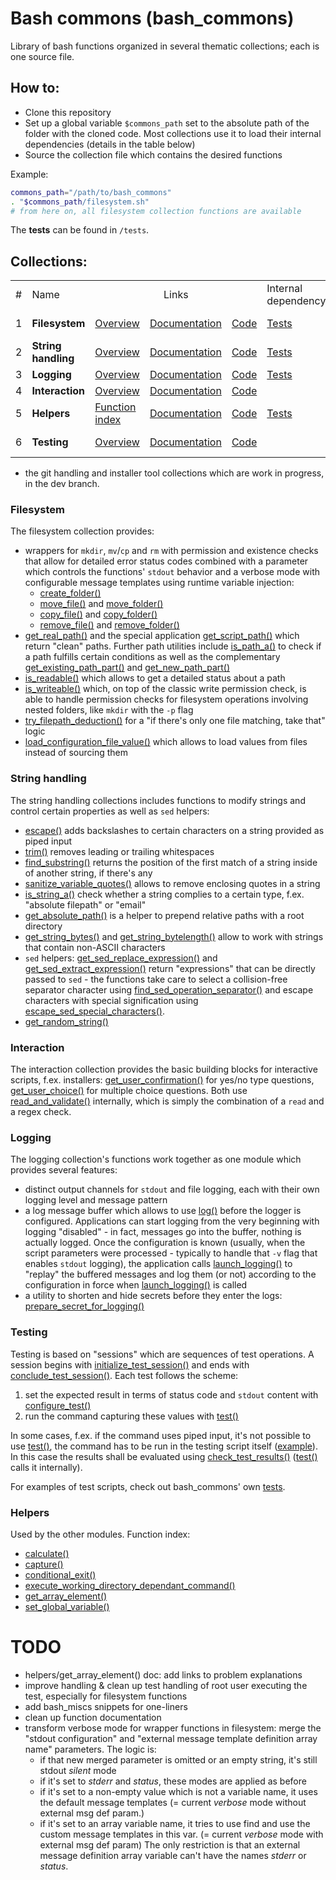# Bash commons (bash_commons)
Library of bash functions organized in several thematic collections; each is one source file. 

## How to:
- Clone this repository
- Set up a global variable `$commons_path` set to the absolute path of the folder with the cloned code. Most collections use it to load
their internal dependencies (details in the table below)
- Source the collection file which contains the desired functions

Example:
```bash
commons_path="/path/to/bash_commons"
. "$commons_path/filesystem.sh"
# from here on, all filesystem collection functions are available
```

The **tests** can be found in `/tests`. 

## Collections:
<table>
<tr><td>#</td><td>Name</td><td colspan="3" align="center">Links</td><td>Internal dependency</td></tr>
<tr><td>1</td><td><b>Filesystem</b></td><td><a href="#filesystem">Overview</a></td><td><a href="filesystem.md">Documentation</a></td><td><a href="filesystem.sh">Code</a></td>
	<td><a href="tests/filesystem.sh">Tests</a></td><td>#2, #5</td></tr>
<tr><td>2</td><td><b>String handling</b></td><td><a href="#string-handling">Overview</a></td><td><a href="string_handling.md">Documentation</a></td>
	<td><a href="string_handling.sh">Code</a></td><td><a href="tests/string_handling.sh">Tests</a></td><td>#5</td></tr>
<tr><td>3</td><td><b>Logging</b></td><td><a href="#logging">Overview</a></td><td><a href="logging.md">Documentation</a></td>
	<td><a href="logging.sh">Code</a></td><td><a href="tests/logging.sh">Tests</a></td><td>#2</td></tr>
<tr><td>4</td><td><b>Interaction</b></td><td><a href="#interaction">Overview</a></td><td><a href="interaction.md">Documentation</a></td><td><a href="interaction.sh">Code</a></td>
	<td></td><td>-</td></tr>
<tr><td>5</td><td><b>Helpers</b></td><td><a href="#helpers">Function index</a></td><td><a href="helpers.md">Documentation</a></td><td><a href="helpers.sh">Code</a></td>
	<td><a href="tests/helpers.sh">Tests</a></td><td>-</td></tr>
<tr><td>6</td><td><b>Testing</b></td><td><a href="#testing">Overview</a></td><td><a href="testing.md">Documentation</a></td><td><a href="testing.sh">Code</a></td>
	<td></td><td>#2, #5</td></tr>
</table>

+ the git handling and installer tool collections which are work in progress, in the dev branch.

### Filesystem
The filesystem collection provides: 
- wrappers for `mkdir`, `mv`/`cp` and `rm` with permission and existence checks that allow for detailed error status codes 
  combined with a parameter which controls the functions' `stdout` behavior and a verbose mode with configurable 
  message templates using runtime variable injection:
	- [create_folder()](filesystem.md#create_folder)
	- [move_file()](filesystem.md#move_file) and [move_folder()](filesystem.md#move_folder)
	- [copy_file()](filesystem.md#copy_file) and [copy_folder()](filesystem.md#copy_folder)
	- [remove_file()](filesystem.md#remove_file) and [remove_folder()](filesystem.md#remove_folder)
- [get_real_path()](filesystem.md#get_real_path) and the special application [get_script_path()](filesystem.md#get_script_path) 
  which return "clean" paths. Further path utilities include [is_path_a()](filesystem.md#is_path_a) to check if a path fulfills certain conditions as
  well as the complementary [get_existing_path_part()](filesystem.md#get_existing_path_part) and [get_new_path_part()](filesystem.md#get_new_path_part)
- [is_readable()](filesystem.md#is_readable) which allows to get a detailed status about a path
- [is_writeable()](filesystem.md#is_writeable) which, on top of the classic write permission check, is able to handle permission 
  checks for filesystem operations involving nested folders, like `mkdir` with the `-p` flag
- [try_filepath_deduction()](filesystem.md#try_filepath_deduction) for a "if there's only one file matching, take that" logic
- [load_configuration_file_value()](filesystem.md#load_configuration_file_value) which allows to load values from files instead of
  sourcing them

### String handling
The string handling collections includes functions to modify strings and control certain properties as well as `sed` helpers:
- [escape()](string_handling.md#escape) adds backslashes to certain characters on a string provided as piped input
- [trim()](string_handling.md#trim) removes leading or trailing whitespaces
- [find_substring()](string_handling.md#find_substring) returns the position of the first match of a string inside of another string, 
  if there's any
- [sanitize_variable_quotes()](string_handling.md#sanitize_variable_quotes) allows to remove enclosing quotes in a string
- [is_string_a()](string_handling.md#is_string_a) check  whether a string complies to a certain type, f.ex. "absolute filepath" or "email"
- [get_absolute_path()](string_handling.md#get_absolute_path) is a helper to prepend relative paths with a root directory
- [get_string_bytes()](string_handling.md#get_string_bytes) and [get_string_bytelength()](string_handling.md#get_string_bytelength) 
  allow to work with strings that contain non-ASCII characters
- `sed` helpers: [get_sed_replace_expression()](string_handling.md#get_sed_replace_expression) and 
  [get_sed_extract_expression()](string_handling.md#get_sed_extract_expression) return "expressions" that can be directly
  passed to `sed` - the functions take care to select a collision-free separator character using 
  [find_sed_operation_separator()](string_handling.md#find_sed_operation_separator) and escape characters with special signification 
  using [escape_sed_special_characters()](string_handling.md#escape_sed_special_characters). 
- [get_random_string()](helpers.md#get_random_string) 

### Interaction
The interaction collection provides the basic building blocks for interactive scripts, f.ex. installers:
[get_user_confirmation()](interaction.md#get_user_confirmation) for yes/no type questions,
[get_user_choice()](interaction.md#get_user_choice) for multiple choice questions. Both use
[read_and_validate()](interaction.md#read_and_validate) internally, which is simply the combination of a `read` and a regex check.

### Logging
The logging collection's functions work together as one module which provides several features:
- distinct output channels for `stdout` and file logging, each with their own logging level and message pattern
- a log message buffer which allows to use [log()](logging.md#log) before the logger is configured. Applications can start logging
  from the very beginning with logging "disabled" - in fact, messages go into the buffer, nothing is actually logged. Once the configuration
  is known (usually, when the script parameters were processed - typically to handle that `-v` flag that enables `stdout` logging), the
  application calls [launch_logging()](logging.md#launch_logging) to "replay" the buffered messages and log them (or not) according to the
  configuration in force when [launch_logging()](logging.md#launch_logging) is called
- a utility to shorten and hide secrets before they enter the logs: [prepare_secret_for_logging()](logging.md#prepare_secret_for_logging)

### Testing
Testing is based on "sessions" which are sequences of test operations. A session begins with [initialize_test_session()](testing.md#initialize_test_session)
and ends with [conclude_test_session()](testing.md#conclude_test_session). Each test follows the scheme:

1. set the expected result in terms of status code and `stdout` content with [configure_test()](testing.md#configure_test)
2. run the command capturing these values with [test()](testing.md#test)

In some cases, f.ex. if the command uses piped input, it's not possible to use [test()](testing.md#test), the command has to be run in the testing script
itself ([example](tests/helpers.sh#L99)). In this case the results shall be evaluated using [check_test_results()](testing.md#check_test_results)
([test()](testing.md#test) calls it internally).

For examples of test scripts, check out bash_commons' own [tests](tests).

### Helpers
Used by the other modules. Function index:

- [calculate()](helpers.md#calculate)
- [capture()](helpers.md#capture)
- [conditional_exit()](helpers.md#conditional_exit)
- [execute_working_directory_dependant_command()](helpers.md#execute_working_directory_dependant_command)
- [get_array_element()](helpers.md#get_array_element)
- [set_global_variable()](helpers.md#set_global_variable)

# TODO
- helpers/get_array_element() doc: add links to problem explanations
- improve handling & clean up test handling of root user executing the test, especially for filesystem functions
- add bash_miscs snippets for one-liners
- clean up function documentation
- transform verbose mode for wrapper functions in filesystem: merge the "stdout configuration" and "external message template definition array name" parameters. 
  The logic is:
	- if that new merged parameter is omitted or an empty string, it's still stdout *silent* mode
	- if it's set to *stderr* and *status*, these modes are applied as before
	- if it's set to a non-empty value which is not a variable name, it uses the default message templates (= current *verbose* mode without external msg def param.)
	- if it's set to an array variable name, it tries to use find and use the custom message templates in this var. (= current *verbose* mode with external msg def param)
  The only restriction is that an external message definition array variable can't have the names *stderr* or *status*.
